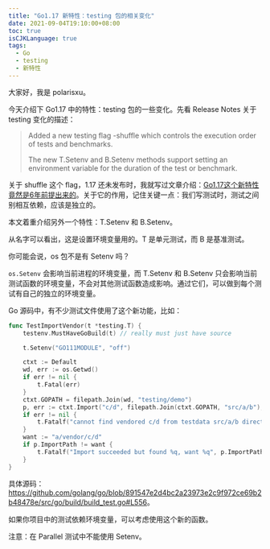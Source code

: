 ```yaml
---
title: "Go1.17 新特性：testing 包的相关变化"
date: 2021-09-04T19:10:00+08:00
toc: true
isCJKLanguage: true
tags: 
  - Go
  - testing
  - 新特性
---
```


大家好，我是 polarisxu。

今天介绍下 Go1.17 中的特性：testing 包的一些变化。先看 Release Notes 关于 testing 变化的描述：

> Added a new testing flag -shuffle which controls the execution order of tests and benchmarks.
>
> The new T.Setenv and B.Setenv methods support setting an environment variable for the duration of the test or benchmark.

关于 shuffle 这个 flag，1.17 还未发布时，我就写过文章介绍：[Go1.17这个新特性竟然是6年前提出来的](https://mp.weixin.qq.com/s/8Ju2-daS0s-esDAezP-lZw)。关于它的作用，记住关键一点：我们写测试时，测试之间别相互依赖，应该是独立的。

本文着重介绍另外一个特性：T.Setenv 和 B.Setenv。

从名字可以看出，这是设置环境变量用的。T 是单元测试，而 B 是基准测试。

你可能会说，os 包不是有 Setenv 吗？

`os.Setenv` 会影响当前进程的环境变量，而 T.Setenv 和 B.Setenv 只会影响当前测试函数的环境变量，不会对其他测试函数造成影响。通过它们，可以做到每个测试有自己的独立的环境变量。

Go 源码中，有不少测试文件使用了这个新功能，比如：

```go
func TestImportVendor(t *testing.T) {
	testenv.MustHaveGoBuild(t) // really must just have source

	t.Setenv("GO111MODULE", "off")

	ctxt := Default
	wd, err := os.Getwd()
	if err != nil {
		t.Fatal(err)
	}
	ctxt.GOPATH = filepath.Join(wd, "testing/demo")
	p, err := ctxt.Import("c/d", filepath.Join(ctxt.GOPATH, "src/a/b"), 0)
	if err != nil {
		t.Fatalf("cannot find vendored c/d from testdata src/a/b directory: %v", err)
	}
	want := "a/vendor/c/d"
	if p.ImportPath != want {
		t.Fatalf("Import succeeded but found %q, want %q", p.ImportPath, want)
	}
}
```

具体源码：<https://github.com/golang/go/blob/891547e2d4bc2a23973e2c9f972ce69b2b48478e/src/go/build/build_test.go#L556>。

如果你项目中的测试依赖环境变量，可以考虑使用这个新的函数。

注意：在 Parallel 测试中不能使用 Setenv。

